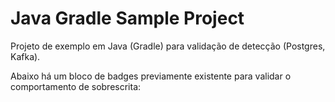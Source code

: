 # Java Gradle Sample Project

Projeto de exemplo em Java (Gradle) para validação de detecção (Postgres, Kafka).

Abaixo há um bloco de badges previamente existente para validar o comportamento de sobrescrita:

